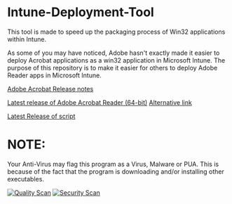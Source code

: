 # Intune-Deployment-Tool
This tool is made to speed up the packaging process of Win32 applications within Intune.

As some of you may have noticed, Adobe hasn't exactly made it easier to deploy Acrobat applications as a win32 application in Microsoft Intune.  The purpose of this repository is to make it easier for others to deploy Adobe Reader apps in Microsoft Intune.

[Adobe Acrobat Release notes](https://helpx.adobe.com/acrobat/release-note/release-notes-acrobat-reader.html)

[Latest release of Adobe Acrobat Reader (64-bit)](https://ardownload2.adobe.com/pub/adobe/acrobat/win/AcrobatDC/2300120174/AcroRdrDCx642300120174_nl_NL.exe)
      [Alternative link](https://ardownload3.adobe.com/pub/adobe/acrobat/win/AcrobatDC/2300120174/AcroRdrDCx642300120174_nl_NL.exe)

[Latest Release of script](https://github.com/Stensel8/Intune-Deployment-Tool/releases)


# NOTE:
Your Anti-Virus may flag this program as a Virus, Malware or PUA. This is because of the fact that the program is downloading and/or installing other executables.

[![Quality Scan](https://github.com/Stensel8/Intune-Deployment-Tool/actions/workflows/Quality%20Scan.yml/badge.svg)](https://github.com/Stensel8/Intune-Deployment-Tool/actions/workflows/Quality%20Scan.yml)
[![Security Scan](https://github.com/Stensel8/Intune-Deployment-Tool/actions/workflows/Security%20Scan.yml/badge.svg)](https://github.com/Stensel8/Intune-Deployment-Tool/actions/workflows/Security%20Scan.yml)
